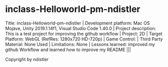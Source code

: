 # inclass-Helloworld-pm-ndistler
Title: inclass-Helloworld-pm-ndistler |
Development platform: Mac OS Mojave, Unity 2019.1.14f1, Visual Studio Code 1.40.0 |
Project description: This is a test project for improving the github workflow |
Project: 2D |
Target Platform: WebGL (RefRes: 1280x720 HD-720p) |
Game Control: |
Third Party Material: None Used |
Limitations: None |
Lessons learned: improved my github Workflow and learned how to improve my README |||

Copyright by ndistler
